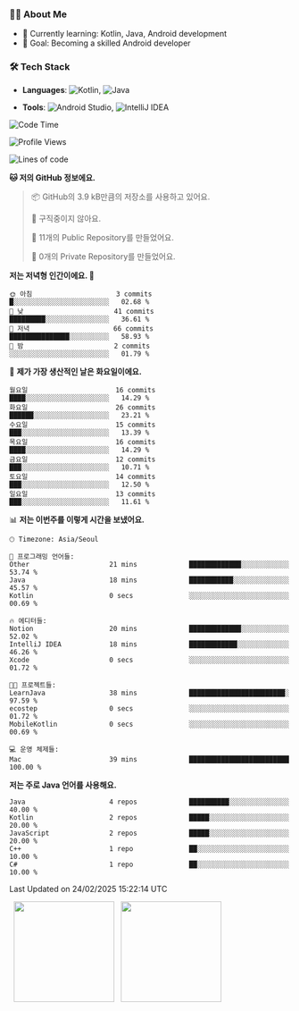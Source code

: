 ### 👨‍💻 About Me
- 🌱 Currently learning: Kotlin, Java, Android development
- 🎯 Goal: Becoming a skilled Android developer

### 🛠 Tech Stack
- **Languages**: ![Kotlin](https://img.shields.io/badge/Kotlin-0095D5?style=flat-square&logo=kotlin&logoColor=white), 
![Java](https://img.shields.io/badge/Java-007396?style=flat-square&logo=coffeescript&logoColor=white)

- **Tools**:
![Android Studio](https://img.shields.io/badge/Android%20Studio-3DDC84?style=flat-square&logo=android-studio&logoColor=white), 
![IntelliJ IDEA](https://img.shields.io/badge/IntelliJ%20IDEA-000000?style=flat-square&logo=intellij-idea&logoColor=white)

<!--START_SECTION:waka-->
![Code Time](http://img.shields.io/badge/Code%20Time-22%20hrs%2027%20mins-blue)

![Profile Views](http://img.shields.io/badge/Profile%20Views-0-blue)

![Lines of code](https://img.shields.io/badge/%EC%A0%80%EB%8A%94%20%EC%97%AC%ED%83%9C%EA%B9%8C%EC%A7%80%20-55.4%20thousand%20%EC%A4%84%EC%9D%98%20%EC%BD%94%EB%93%9C%EB%A5%BC%20%EC%9E%91%EC%84%B1%ED%96%88%EC%96%B4%EC%9A%94.-blue)

**🐱 저의 GitHub 정보에요.** 

> 📦 GitHub의 3.9 kB만큼의 저장소를 사용하고 있어요. 
 > 
> 🚫 구직중이지 않아요.
 > 
> 📜 11개의 Public Repository를 만들었어요. 
 > 
> 🔑 0개의 Private Repository를 만들었어요. 
 > 
**저는 저녁형 인간이에요. 🦉** 

```text
🌞 아침                     3 commits           █░░░░░░░░░░░░░░░░░░░░░░░░   02.68 % 
🌆 낮　                     41 commits          █████████░░░░░░░░░░░░░░░░   36.61 % 
🌃 저녁                     66 commits          ███████████████░░░░░░░░░░   58.93 % 
🌙 밤　                     2 commits           ░░░░░░░░░░░░░░░░░░░░░░░░░   01.79 % 
```
📅 **제가 가장 생산적인 날은 화요일이에요.** 

```text
월요일                      16 commits          ████░░░░░░░░░░░░░░░░░░░░░   14.29 % 
화요일                      26 commits          ██████░░░░░░░░░░░░░░░░░░░   23.21 % 
수요일                      15 commits          ███░░░░░░░░░░░░░░░░░░░░░░   13.39 % 
목요일                      16 commits          ████░░░░░░░░░░░░░░░░░░░░░   14.29 % 
금요일                      12 commits          ███░░░░░░░░░░░░░░░░░░░░░░   10.71 % 
토요일                      14 commits          ███░░░░░░░░░░░░░░░░░░░░░░   12.50 % 
일요일                      13 commits          ███░░░░░░░░░░░░░░░░░░░░░░   11.61 % 
```


📊 **저는 이번주를 이렇게 시간을 보냈어요.** 

```text
🕑︎ Timezone: Asia/Seoul

💬 프로그래밍 언어들: 
Other                    21 mins             █████████████░░░░░░░░░░░░   53.74 % 
Java                     18 mins             ███████████░░░░░░░░░░░░░░   45.57 % 
Kotlin                   0 secs              ░░░░░░░░░░░░░░░░░░░░░░░░░   00.69 % 

🔥 에디터들: 
Notion                   20 mins             █████████████░░░░░░░░░░░░   52.02 % 
IntelliJ IDEA            18 mins             ████████████░░░░░░░░░░░░░   46.26 % 
Xcode                    0 secs              ░░░░░░░░░░░░░░░░░░░░░░░░░   01.72 % 

🐱‍💻 프로젝트들: 
LearnJava                38 mins             ████████████████████████░   97.59 % 
ecostep                  0 secs              ░░░░░░░░░░░░░░░░░░░░░░░░░   01.72 % 
MobileKotlin             0 secs              ░░░░░░░░░░░░░░░░░░░░░░░░░   00.69 % 

💻 운영 체제들: 
Mac                      39 mins             █████████████████████████   100.00 % 
```

**저는 주로 Java 언어를 사용해요.** 

```text
Java                     4 repos             ██████████░░░░░░░░░░░░░░░   40.00 % 
Kotlin                   2 repos             █████░░░░░░░░░░░░░░░░░░░░   20.00 % 
JavaScript               2 repos             █████░░░░░░░░░░░░░░░░░░░░   20.00 % 
C++                      1 repo              ██░░░░░░░░░░░░░░░░░░░░░░░   10.00 % 
C#                       1 repo              ██░░░░░░░░░░░░░░░░░░░░░░░   10.00 % 
```




 Last Updated on 24/02/2025 15:22:14 UTC
<!--END_SECTION:waka-->

<p>
  <img height="180em" src="https://github-readme-stats.vercel.app/api?username=JongHyun070105&show_icons=true&include_all_commits=true&bg_color=0d1117&title_color=ffffff&text_color=c9d1d9&icon_color=79ff97">
  <img height="180em" src="https://github-readme-stats.vercel.app/api/top-langs/?username=JongHyun070105&layout=compact&langs_count=4&bg_color=0d1117&title_color=ffffff&text_color=c9d1d9&hide=php&hide_repo=EcoStep,mimir,git-session">
</p>

